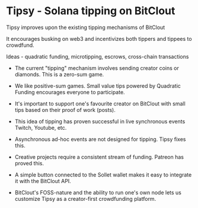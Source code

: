 # Tipsy - Solana tipping on BitClout

Tipsy improves upon the existing tipping mechanisms of BitClout

It encourages busking on web3 and incentivizes both tippers and tippees to crowdfund.

Ideas - quadratic funding, microtipping, escrows, cross-chain transactions

- The current "tipping" mechanism involves sending creator coins or diamonds. This is a zero-sum game.
- We like positive-sum games. Small value tips powered by Quadratic Funding encourages everyone to participate.
- It's important to support one's favourite creator on BitClout with small tips based on their proof of work (posts).
- This idea of tipping has proven successful in live synchronous events Twitch, Youtube, etc.
- Asynchronous ad-hoc events are not designed for tipping. Tipsy fixes this.
- Creative projects require a consistent stream of funding. Patreon has proved this.

- A simple button connected to the Sollet wallet makes it easy to integrate it with the BitClout API.
- BitClout's FOSS-nature and the ability to run one's own node lets us customize Tipsy as a creator-first crowdfunding platform.
